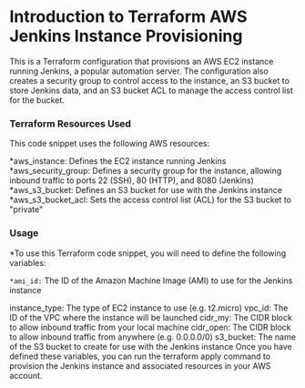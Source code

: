 # Introduction to Terraform AWS Jenkins Instance Provisioning

This is a Terraform configuration that provisions an AWS EC2 instance running Jenkins, a popular automation server. The configuration also creates a security group to control access to the instance, an S3 bucket to store Jenkins data, and an S3 bucket ACL to manage the access control list for the bucket.

### Terraform Resources Used
This code snippet uses the following AWS resources:

*aws_instance: Defines the EC2 instance running Jenkins
*aws_security_group: Defines a security group for the instance, allowing inbound traffic to ports 22 (SSH), 80 (HTTP), and 8080 (Jenkins)
*aws_s3_bucket: Defines an S3 bucket for use with the Jenkins instance
*aws_s3_bucket_acl: Sets the access control list (ACL) for the S3 bucket to "private"
### Usage
*To use this Terraform code snippet, you will need to define the following variables:

`*ami_id:` The ID of the Amazon Machine Image (AMI) to use for the Jenkins instance

instance_type: The type of EC2 instance to use (e.g. t2.micro)
vpc_id: The ID of the VPC where the instance will be launched
cidr_my: The CIDR block to allow inbound traffic from your local machine
cidr_open: The CIDR block to allow inbound traffic from anywhere (e.g. 0.0.0.0/0)
s3_bucket: The name of the S3 bucket to create for use with the Jenkins instance
Once you have defined these variables, you can run the terraform apply command to provision the Jenkins instance and associated resources in your AWS account.
